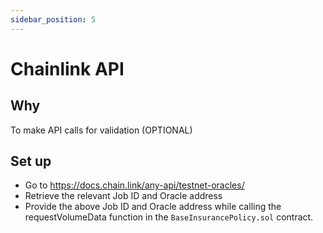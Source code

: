 ```yaml
---
sidebar_position: 5
---
```


# Chainlink API

## Why  
To make API calls for validation (OPTIONAL)

## Set up
- Go to https://docs.chain.link/any-api/testnet-oracles/
- Retrieve the relevant Job ID and Oracle address
- Provide the above Job ID and Oracle address while calling the requestVolumeData function in the `BaseInsurancePolicy.sol` contract.